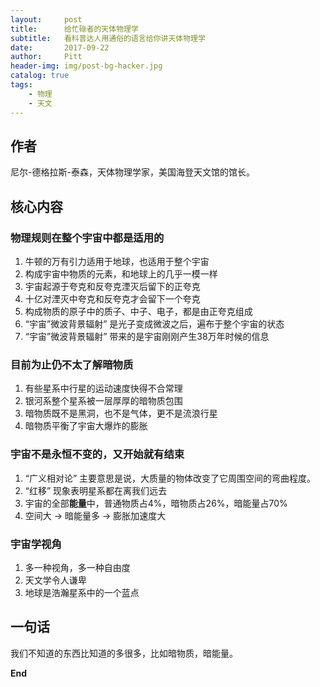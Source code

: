 ```yaml
---
layout:     post
title:      给忙碌者的天体物理学
subtitle:   看科普达人用通俗的语言给你讲天体物理学
date:       2017-09-22
author:     Pitt
header-img: img/post-bg-hacker.jpg
catalog: true
tags:
    - 物理
    - 天文
---
```



## 作者

尼尔-德格拉斯-泰森，天体物理学家，美国海登天文馆的馆长。


## 核心内容

### 物理规则在整个宇宙中都是适用的

1. 牛顿的万有引力适用于地球，也适用于整个宇宙
2. 构成宇宙中物质的元素，和地球上的几乎一模一样
3. 宇宙起源于夸克和反夸克湮灭后留下的正夸克
4. 十亿对湮灭中夸克和反夸克才会留下一个夸克
5. 构成物质的原子中的质子、中子、电子，都是由正夸克组成
6. “宇宙”微波背景辐射” 是光子变成微波之后，遍布于整个宇宙的状态
7. “宇宙”微波背景辐射” 带来的是宇宙刚刚产生38万年时候的信息


### 目前为止仍不太了解暗物质

1. 有些星系中行星的运动速度快得不合常理
2. 银河系整个星系被一层厚厚的暗物质包围
3. 暗物质既不是黑洞，也不是气体，更不是流浪行星
4. 暗物质平衡了宇宙大爆炸的膨胀


### 宇宙不是永恒不变的，又开始就有结束

1. “广义相对论” 主要意思是说，大质量的物体改变了它周围空间的弯曲程度。
2. “红移” 现象表明星系都在离我们远去
3. 宇宙的全部**能量**中，普通物质占4%，暗物质占26%，暗能量占70%
4. 空间大 -> 暗能量多 -> 膨胀加速度大


### 宇宙学视角

1. 多一种视角，多一种自由度
2. 天文学令人谦卑
3. 地球是浩瀚星系中的一个蓝点


## 一句话
我们不知道的东西比知道的多很多，比如暗物质，暗能量。


**End**